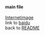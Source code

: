 #### main file  
[Internetimage](https://gimg2.baidu.com/image_search/src=http%3A%2F%2F5b0988e595225.cdn.sohucs.com%2Fimages%2F20171029%2F62f5467388674605b2c8936bbe0e7df8.jpeg&refer=http%3A%2F%2F5b0988e595225.cdn.sohucs.com&app=2002&size=f9999,10000&q=a80&n=0&g=0n&fmt=jpeg?sec=1621859491&t=7f26c787dee031ecc755b6470872a924)  
link to [baidu](http://www.baidu.com)  
back to [README](./README.md)
